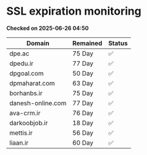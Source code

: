 # SSL expiration monitoring

**Checked on 2025-06-26 04:50**

| Domain | Remained | Status       |
|--------|----------|--------------|
| dpe.ac     | 75 Day   | ✅ |
| dpedu.ir     | 77 Day   | ✅ |
| dpgoal.com     | 50 Day   | ✅ |
| dpmaharat.com     | 63 Day   | ✅ |
| borhanbs.ir     | 75 Day   | ✅ |
| danesh-online.com     | 77 Day   | ✅ |
| ava-crm.ir     | 76 Day   | ✅ |
| darkoobjob.ir     | 18 Day   | ✅ |
| mettis.ir     | 56 Day   | ✅ |
| liaan.ir     | 60 Day   | ✅ |
